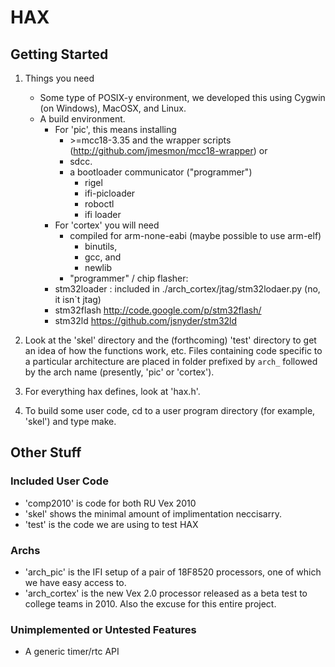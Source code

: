 # HAX #

## Getting Started ##

1. Things you need
    * Some type of POSIX-y environment, we developed this using 
      Cygwin (on Windows), MacOSX, and Linux.
    * A build environment. 
        * For 'pic', this means installing
          - \>=mcc18-3.35 and the wrapper scripts
	    (http://github.com/jmesmon/mcc18-wrapper) or
          - sdcc.
          - a bootloader communicator ("programmer")
            + rigel
            + ifi-picloader
            + roboctl
            + ifi loader
        * For 'cortex' you will need 
          - compiled for arm-none-eabi (maybe possible to use arm-elf)
            + binutils, 
            + gcc, and
            + newlib
          - "programmer" / chip flasher:
	    + stm32loader : included in ./arch_cortex/jtag/stm32lodaer.py 
		     (no, it isn`t jtag)
	    + stm32flash http://code.google.com/p/stm32flash/
	    + stm32ld https://github.com/jsnyder/stm32ld

2. Look at the 'skel' directory and the (forthcoming) 'test' directory
   to get an idea of how the functions work, etc. Files containing code
   specific to a particular architecture are placed in folder prefixed by 
   `arch_` followed by the arch name (presently, 'pic' or 'cortex').

3. For everything hax defines, look at 'hax.h'.

4. To build some user code, cd to a user program directory (for example,
  'skel') and type make.

## Other Stuff ##

### Included User Code ###
* 'comp2010' is code for both RU Vex 2010 
* 'skel' shows the minimal amount of implimentation neccisarry.
* 'test' is the code we are using to test HAX

### Archs ###
* 'arch_pic' is the IFI setup of a pair of 18F8520 processors, one of which we
	have easy access to.
* 'arch_cortex' is the new Vex 2.0 processor released as a beta test to college
	teams in 2010. Also the excuse for this entire project.

### Unimplemented or Untested Features ###
* A generic timer/rtc API
